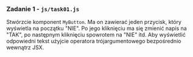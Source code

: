 ### Zadanie 1 - `js/task01.js`

Stwórzcie komponent `MyButton`.
Ma on zawierać jeden przycisk, który wyświetla na początku "NIE". Po jego kliknięciu ma się zmienić napis na "TAK", po następnym kliknięciu spowrotem na "NIE" itd. Aby wyświetlić odpowiedni tekst użyjcie operatora trójargumentowego bezpośrednio wewnątrz JSX.